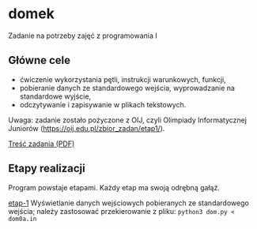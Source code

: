 # domek
Zadanie na potrzeby zajęć z programowania I

## Główne cele
- ćwiczenie wykorzystania pętli, instrukcji warunkowych, funkcji,
- pobieranie danych ze standardowego wejścia, wyprowadzanie na standardowe wyjście,
- odczytywanie i zapisywanie w plikach tekstowych.


Uwaga: zadanie zostało pożyczone z OIJ, czyli Olimpiady Informatycznej Juniorów (https://oij.edu.pl/zbior_zadan/etap1/).

[Treść zadania (PDF)](https://github.com/oleklamza/domek/tree/main/domzad.pdf) 

## Etapy realizacji
Program powstaje etapami. Każdy etap ma swoją odrębną gałąź.

[etap-1]() Wyświetlanie danych wejściowych pobieranych ze standardowego wejścia; należy zastosować przekierowanie z pliku: `python3 dom.py < dom0a.in`

